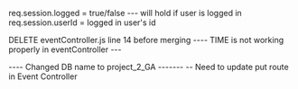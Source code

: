 req.session.logged = true/false --- will hold if user is logged in
req.session.userId = logged in user's id 





DELETE eventController.js line 14 before merging
---- TIME is not working properly in eventController ---


---- Changed DB name to project_2_GA -------
-- Need to update put route in Event Controller